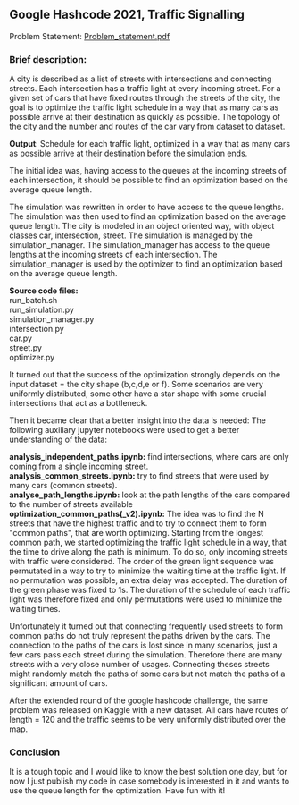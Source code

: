 ## Google Hashcode 2021, Traffic Signalling

Problem Statement: [Problem_statement.pdf](https://github.com/juliankozak/hashcode_2021_traffic_lights/blob/7f341982f9dc46a46dca29817969627795db6ab0/_Problem_statement.pdf)

### Brief description:
A city is described as a list of streets with intersections and connecting streets. Each intersection has a traffic light at every incoming street. For a given set of cars that have fixed routes through the streets of the city, the goal is to optimize the traffic light schedule in a way that as many cars as possible arrive at their destination as quickly as possible. The topology of the city and the number and routes of the car vary from dataset to dataset.

**Output**: Schedule for each traffic light, optimized in a way that as many cars as possible arrive at their destination
before the simulation ends. 


The initial idea was, having access to the queues at the incoming streets of each intersection, it should be possible to
find an optimization based on the average queue length. 

The simulation was rewritten in order to have access to the queue lengths. The simulation was then used to find an optimization based on the average queue length. The city is modeled in an object oriented way, with object classes car, intersection, street. The simulation is managed by the simulation_manager. The simulation_manager has access to the queue lengths at the incoming streets of each intersection. The simulation_manager is used by the optimizer to find an optimization based on the average queue length.

**Source code files:**  
run_batch.sh   
run_simulation.py   
simulation_manager.py   
intersection.py   
car.py  
street.py  
optimizer.py  

It turned out that the success of the optimization strongly depends on the input dataset = the city shape (b,c,d,e or f).
Some scenarios are very uniformly distributed, some other have a star shape with some crucial intersections that act as a bottleneck. 


Then it became clear that a better insight into the data is needed:
The following auxiliary jupyter notebooks were used to get a better understanding of the data:

**analysis_independent_paths.ipynb:** find intersections, where cars are only coming from a single incoming street.  
**analysis_common_streets.ipynb:** try to find streets that were used by many cars (common streets).  
**analyse_path_lengths.ipynb:** look at the path lengths of the cars compared to the number of streets available  
**optimization_common_paths(_v2).ipynb:** The idea was to find the N streets that have the highest traffic and to try to connect them to form "common paths", that are worth optimizing.
Starting from the longest common path, we started optimizing the traffic light schedule in a way, that the time to drive along the path is minimum.
To do so, only incoming streets with traffic were considered. The order of the green light sequence was permutated in a way to try to minimize the waiting time at the traffic light. If no permutation was possible, an extra delay was accepted. 
 The duration of the green phase was fixed to 1s. The duration of the schedule of each traffic light was therefore fixed and only permutations were used to minimize the waiting times.    
 
 Unfortunately it turned out that connecting frequently used streets to form common paths do not truly represent the paths driven by the cars. The connection to the paths of the cars is lost since in many scenarios, just a few cars pass each street during the simulation. Therefore there are many streets with a very close number of usages. Connecting theses streets might randomly match the paths of some cars but not match the paths of a significant amount of cars.   

After the extended round of the google hashcode challenge, the same problem was released on Kaggle with a new dataset. All cars have routes of length = 120 and the traffic seems to be very uniformly distributed over the map. 

### Conclusion
It is a tough topic and I would like to know the best solution one day, but for now I just publish my code in case somebody is interested in it and wants to use the queue length for the optimization. Have fun with it!



  
